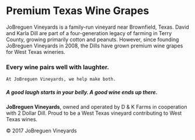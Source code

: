 # Premium Texas Wine Grapes

JoBreguen Vineyards is a family-run vineyard near Brownfield, Texas. David and Karla Dill are part of a four-generation legacy of farming in Terry County, growing primarily cotton and peanuts. However, since founding JoBreguen Vineyards in 2008, the Dills have grown premium wine grapes for West Texas wineries.

### Every wine pairs well with laughter.  
	At JoBreguen Vineyards, we help make both.  

##### A good laugh starts in your belly. A good wine ends up there.  

**JoBreguen Vineyards**, owned and operated by D & K Farms in cooperation with 2 Dollar Dill. Proud to be a West Texas vineyard contributing to West Texas wines.

© 2017 JoBreguen Vineyards